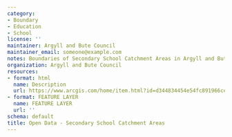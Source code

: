 ```yaml
---
category:
- Boundary
- Education
- School
license: ''
maintainer: Argyll and Bute Council
maintainer_email: someone@example.com
notes: Boundaries of Secondary School Catchment Areas in Argyll and Bute
organization: Argyll and Bute Council
resources:
- format: html
  name: Description
  url: https://www.arcgis.com/home/item.html?id=d344834454e54fc891966ce23c3cfa34
- format: FEATURE LAYER
  name: FEATURE LAYER
  url: ''
schema: default
title: Open Data - Secondary School Catchment Areas
---
```

